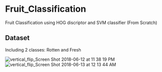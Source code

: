 # Fruit_Classification
Fruit Classification using HOG discriptor and SVM classifier (From Scratch)

## Dataset
Including 2 classes: Rotten and Fresh

![vertical_flip_Screen Shot 2018-06-12 at 11 38 19 PM](https://user-images.githubusercontent.com/101311817/232272994-c19394c5-940f-4b99-8701-293785b01728.png=250x250)
![vertical_flip_Screen Shot 2018-06-13 at 12 13 44 AM](https://user-images.githubusercontent.com/101311817/232273044-ed343b42-5250-484a-a63a-a4e5a1c2827f.png=250x250)
